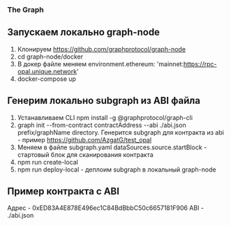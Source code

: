 ### The Graph

## Запускаем локально graph-node
1. Клонируем https://github.com/graphprotocol/graph-node
2. cd graph-node/docker
3. В докер файле меняем
 environment.ethereum: 'mainnet:https://rpc-opal.unique.network'
4. docker-compose up
## Генерим локально subgraph из ABI файла
1. Устанавливаем CLI npm install -g @graphprotocol/graph-cli
2. graph init --from-contract contractAddress --abi ./abi.json prefix/graphName directory. Генерится subgraph для контракта из abi - пример https://github.com/AzgatG/test_opal
3. Меняем в файле subgraph.yaml dataSources.source.startBlock - стартовый блок для сканирования контракта
4. npm run create-local
5. npm run deploy-local - деплоим subgraph в локальный graph-node


## Пример контракта с ABI
Адрес - 0xED83A4E878E496ec1C84BdBbbC50c6657181F906
ABI - ./abi.json
